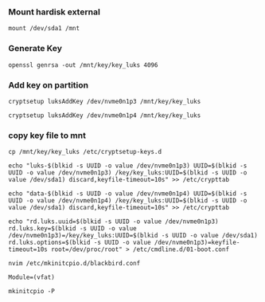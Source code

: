 ### Mount hardisk external

```
mount /dev/sda1 /mnt
```
### Generate Key

```
openssl genrsa -out /mnt/key/key_luks 4096
```
### Add key on partition

```
cryptsetup luksAddKey /dev/nvme0n1p3 /mnt/key/key_luks
```

```
cryptsetup luksAddKey /dev/nvme0n1p4 /mnt/key/key_luks
```
### copy key file to mnt

```
cp /mnt/key/key_luks /etc/cryptsetup-keys.d
```

```
echo "luks-$(blkid -s UUID -o value /dev/nvme0n1p3) UUID=$(blkid -s UUID -o value /dev/nvme0n1p3) /key/key_luks:UUID=$(blkid -s UUID -o value /dev/sda1) discard,keyfile-timeout=10s" >> /etc/crypttab 
```

```
echo "data-$(blkid -s UUID -o value /dev/nvme0n1p4) UUID=$(blkid -s UUID -o value /dev/nvme0n1p4) /key/key_luks:UUID=$(blkid -s UUID -o value /dev/sda1) discard,keyfile-timeout=10s" >> /etc/crypttab 
```

```
echo "rd.luks.uuid=$(blkid -s UUID -o value /dev/nvme0n1p3) rd.luks.key=$(blkid -s UUID -o value /dev/nvme0n1p3)=/key/key_luks:UUID=$(blkid -s UUID -o value /dev/sda1) rd.luks.options=$(blkid -s UUID -o value /dev/nvme0n1p3)=keyfile-timeout=10s root=/dev/proc/root" > /etc/cmdline.d/01-boot.conf
```

```
nvim /etc/mkinitcpio.d/blackbird.conf
```

```
Module=(vfat)
```

```shell
mkinitcpio -P
```

